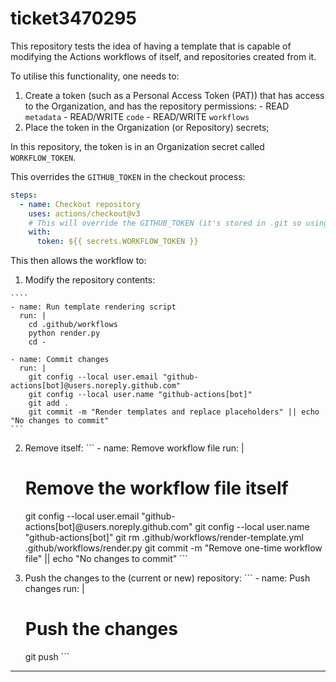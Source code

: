 # ticket3470295

This repository tests the idea of having a template that is capable of modifying the Actions workflows of itself, and repositories created from it.

To utilise this functionality, one needs to:

  1. Create a token (such as a Personal Access Token (PAT)) that has access to the Organization, and has the repository permissions:
    - READ `metadata`
    - READ/WRITE `code`
    - READ/WRITE `workflows`
  2. Place the token in the Organization (or Repository) secrets;

In this repository, the token is in an Organization secret called `WORKFLOW_TOKEN`.

This overrides the `GITHUB_TOKEN` in the checkout process:

```yaml
steps:
  - name: Checkout repository
    uses: actions/checkout@v3
    # This will override the GITHUB_TOKEN (it's stored in .git so using 'env:' won't work?)
    with:
      token: ${{ secrets.WORKFLOW_TOKEN }}
```

This then allows the workflow to:

  1. Modify the repository contents:

    ````
    - name: Run template rendering script
      run: |
        cd .github/workflows
        python render.py
        cd -
  
    - name: Commit changes
      run: |
        git config --local user.email "github-actions[bot]@users.noreply.github.com"
        git config --local user.name "github-actions[bot]"
        git add .
        git commit -m "Render templates and replace placeholders" || echo "No changes to commit"
    ```
  
  2. Remove itself:
    ```
    - name: Remove workflow file
      run: |
        # Remove the workflow file itself
        git config --local user.email "github-actions[bot]@users.noreply.github.com"
        git config --local user.name "github-actions[bot]"
        git rm .github/workflows/render-template.yml .github/workflows/render.py
        git commit -m "Remove one-time workflow file" || echo "No changes to commit"
    ```
  
  3. Push the changes to the (current or new) repository:
    ```
    - name: Push changes
      run: |
        # Push the changes
        git push
    ```

----
[//]: # ( vim: set ts=4 sw=4 et cindent tw=80 ai si syn=markdown ft=markdown: )
